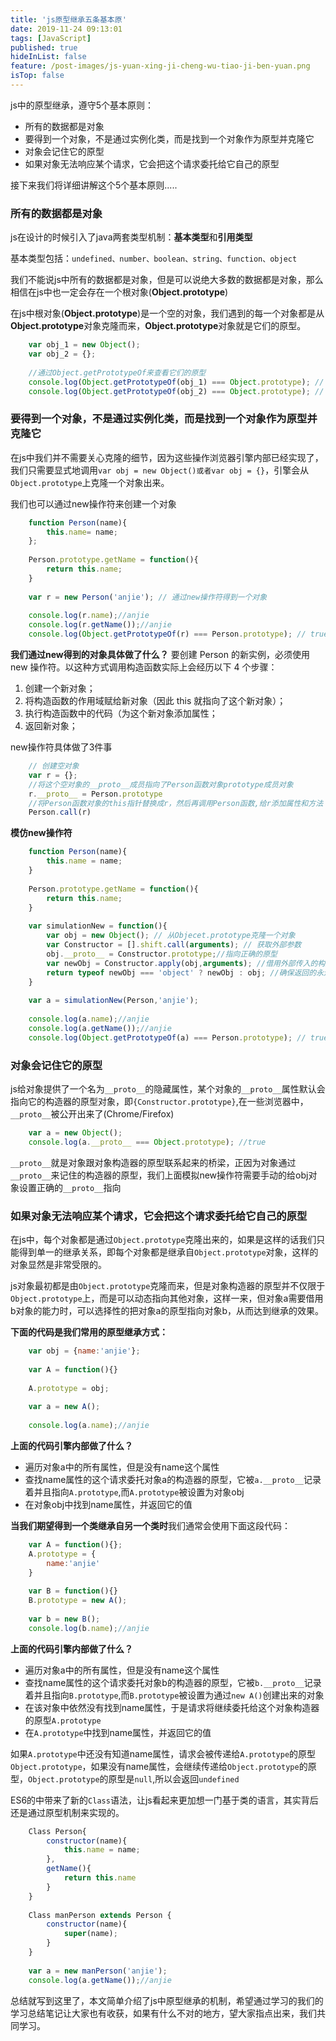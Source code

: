 ```yaml
---
title: 'js原型继承五条基本原'
date: 2019-11-24 09:13:01
tags: [JavaScript]
published: true
hideInList: false
feature: /post-images/js-yuan-xing-ji-cheng-wu-tiao-ji-ben-yuan.png
isTop: false
---
```


js中的原型继承，遵守5个基本原则：

* 所有的数据都是对象
* 要得到一个对象，不是通过实例化类，而是找到一个对象作为原型并克隆它
* 对象会记住它的原型
* 如果对象无法响应某个请求，它会把这个请求委托给它自己的原型

接下来我们将详细讲解这个5个基本原则.....

<!--more-->
### 所有的数据都是对象
js在设计的时候引入了java两套类型机制：**基本类型**和**引用类型**

基本类型包括：`undefined、number、boolean、string、function、object`

我们不能说js中所有的数据都是对象，但是可以说绝大多数的数据都是对象，那么相信在js中也一定会存在一个根对象(**Object.prototype**)

在js中根对象(**Object.prototype**)是一个空的对象，我们遇到的每一个对象都是从**Object.prototype**对象克隆而来，**Object.prototype**对象就是它们的原型。

```javascript
    var obj_1 = new Object();
    var obj_2 = {};
    
    //通过Object.getPrototypeOf来查看它们的原型
    console.log(Object.getPrototypeOf(obj_1) === Object.prototype); // true
    console.log(Object.getPrototypeOf(obj_2) === Object.prototype); // true    
```

### 要得到一个对象，不是通过实例化类，而是找到一个对象作为原型并克隆它
在js中我们并不需要关心克隆的细节，因为这些操作浏览器引擎内部已经实现了，我们只需要显式地调用`var obj = new Object()或者var obj = {}`，引擎会从`Object.prototype`上克隆一个对象出来。

我们也可以通过new操作符来创建一个对象

```javascript
    function Person(name){
        this.name= name;
    };
    
    Person.prototype.getName = function(){
        return this.name;
    }
    
    var r = new Person('anjie'); // 通过new操作符得到一个对象
    
    console.log(r.name);//anjie
    console.log(r.getName());//anjie
    console.log(Object.getPrototypeOf(r) === Person.prototype); // true
```

**我们通过new得到的对象具体做了什么？**
要创建 Person 的新实例，必须使用 new 操作符。以这种方式调用构造函数实际上会经历以下 4
个步骤：

1. 创建一个新对象；
2. 将构造函数的作用域赋给新对象（因此 this 就指向了这个新对象）；
3. 执行构造函数中的代码（为这个新对象添加属性；
4. 返回新对象；

new操作符具体做了3件事
```javascript
    // 创建空对象
    var r = {}; 
    //将这个空对象的__proto__成员指向了Person函数对象prototype成员对象
    r.__proto__ = Person.prototype  
    //将Person函数对象的this指针替换成r，然后再调用Person函数,给r添加属性和方法
    Person.call(r)
```

**模仿new操作符**
```javascript
    function Person(name){
        this.name = name;
    }
    
    Person.prototype.getName = function(){
        return this.name;
    }
    
    var simulationNew = function(){
        var obj = new Object(); // 从Objecet.prototype克隆一个对象
        var Constructor = [].shift.call(arguments); // 获取外部参数
        obj.__proto__ = Constructor.prototype;//指向正确的原型
        var newObj = Constructor.apply(obj,arguments); //借用外部传入的构造器给obj设置属性
        return typeof newObj === 'object' ? newObj : obj; //确保返回的永远是一个对象
    }
    
    var a = simulationNew(Person,'anjie');
    
    console.log(a.name);//anjie
    console.log(a.getName());//anjie
    console.log(Object.getPrototypeOf(a) === Person.prototype); // true
```

### 对象会记住它的原型
js给对象提供了一个名为`__proto__`的隐藏属性，某个对象的`__proto__`属性默认会指向它的构造器的原型对象，即`{Constructor.prototype}`,在一些浏览器中，`__proto__`被公开出来了(Chrome/Firefox)

```javascript
    var a = new Object();
    console.log(a.__proto__ === Object.prototype); //true
```

`__proto__`就是对象跟对象构造器的原型联系起来的桥梁，正因为对象通过`__proto__`来记住的构造器的原型，我们上面模拟new操作符需要手动的给obj对象设置正确的`__proto__`指向

### 如果对象无法响应某个请求，它会把这个请求委托给它自己的原型
在js中，每个对象都是通过`Object.prototype`克隆出来的，如果是这样的话我们只能得到单一的继承关系，即每个对象都是继承自`Object.prototype`对象，这样的对象显然是非常受限的。

js对象最初都是由`Object.prototype`克隆而来，但是对象构造器的原型并不仅限于`Object.prototype`上，而是可以动态指向其他对象，这样一来，但对象a需要借用b对象的能力时，可以选择性的把对象a的原型指向对象b，从而达到继承的效果。

**下面的代码是我们常用的原型继承方式：**

```javascript
    var obj = {name:'anjie'};
    
    var A = function(){}
    
    A.prototype = obj;
    
    var a = new A();
    
    console.log(a.name);//anjie
```

**上面的代码引擎内部做了什么？**

* 遍历对象a中的所有属性，但是没有name这个属性
* 查找name属性的这个请求委托对象a的构造器的原型，它被`a.__proto__`记录着并且指向`A.prototype`,而`A.prototype`被设置为对象obj
* 在对象obj中找到name属性，并返回它的值

**当我们期望得到一个类继承自另一个类时**我们通常会使用下面这段代码：

```javascript
    var A = function(){};
    A.prototype = {
        name:'anjie'
    }
    
    var B = function(){}
    B.prototype = new A();
    
    var b = new B();
    console.log(b.name);//anjie
```

**上面的代码引擎内部做了什么？**

* 遍历对象a中的所有属性，但是没有name这个属性
* 查找name属性的这个请求委托对象b的构造器的原型，它被`b.__proto__`记录着并且指向`B.prototype`,而`B.prototype`被设置为通过`new A()`创建出来的对象
* 在该对象中依然没有找到name属性，于是请求将继续委托给这个对象构造器的原型`A.prototype`
* 在`A.prototype`中找到name属性，并返回它的值

如果`A.prototype`中还没有知道name属性，请求会被传递给`A.prototype`的原型`Object.prototype`，如果没有name属性，会继续传递给`Object.prototype`的原型，`Object.prototype`的原型是`null`,所以会返回`undefined`

ES6的中带来了新的`Class`语法，让js看起来更加想一门基于类的语言，其实背后还是通过原型机制来实现的。

```javascript
    Class Person{
        constructor(name){
            this.name = name;
        },
        getName(){
            return this.name
        }
    }
    
    Class manPerson extends Person {
        constructor(name){
            super(name);
        }
    }
    
    var a = new manPerson('anjie');
    console.log(a.getName());//anjie
```

总结就写到这里了，本文简单介绍了js中原型继承的机制，希望通过学习的我们的学习总结笔记让大家也有收获，如果有什么不对的地方，望大家指点出来，我们共同学习。